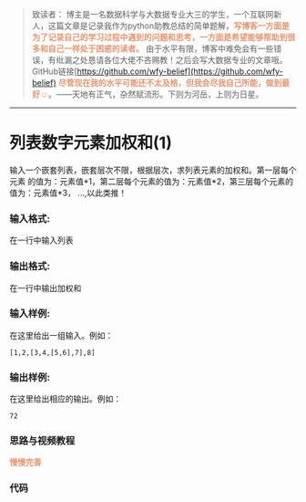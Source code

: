 
> 致读者： 博主是一名数据科学与大数据专业大三的学生，一个互联网新人，这篇文章是记录我作为python助教总结的简单题解，**<font color='#e59572'>写博客一方面是为了记录自己的学习过程中遇到的问题和思考，一方面是希望能够帮助到很多和自己一样处于困惑的读者。</font>**
> 由于水平有限，博客中难免会有一些错误，有纰漏之处恳请各位大佬不吝赐教！之后会写大数据专业的文章哦。
> GitHub链接[https://github.com/wfy-belief](https://github.com/wfy-belief)
> **<font color='#e59572'>尽管现在我的水平可能还不太及格，但我会尽我自己所能，做到最好☺</font>**。——天地有正气，杂然赋流形。下则为河岳，上则为日星。
---
# 列表数字元素加权和(1)
输入一个嵌套列表，嵌套层次不限，根据层次，求列表元素的加权和。第一层每个元素
的值为：元素值\*1，第二层每个元素的值为：元素值\*2，第三层每个元素的值为：元素值\*3，
...,以此类推！

### 输入格式:

在一行中输入列表

### 输出格式:

在一行中输出加权和

### 输入样例:

在这里给出一组输入。例如：

```in
[1,2,[3,4,[5,6],7],8]
```

### 输出样例:

在这里给出相应的输出。例如：

```out
72
```

### 思路与视频教程
**<font color='#e59572'>慢慢完善</font>**

### 代码
```python

```